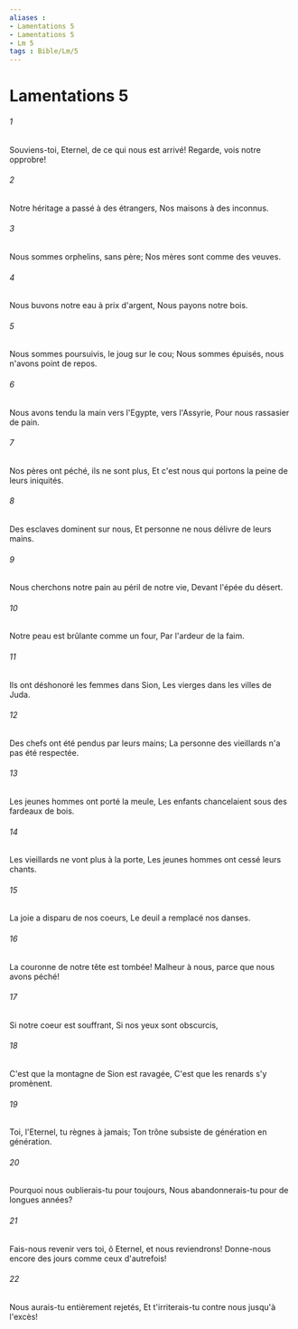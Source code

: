 ```yaml
---
aliases : 
- Lamentations 5
- Lamentations 5
- Lm 5
tags : Bible/Lm/5
---
```


# Lamentations 5

###### 1
Souviens-toi, Eternel, de ce qui nous est arrivé! Regarde, vois notre opprobre!
###### 2
Notre héritage a passé à des étrangers, Nos maisons à des inconnus.
###### 3
Nous sommes orphelins, sans père; Nos mères sont comme des veuves.
###### 4
Nous buvons notre eau à prix d'argent, Nous payons notre bois.
###### 5
Nous sommes poursuivis, le joug sur le cou; Nous sommes épuisés, nous n'avons point de repos.
###### 6
Nous avons tendu la main vers l'Egypte, vers l'Assyrie, Pour nous rassasier de pain.
###### 7
Nos pères ont péché, ils ne sont plus, Et c'est nous qui portons la peine de leurs iniquités.
###### 8
Des esclaves dominent sur nous, Et personne ne nous délivre de leurs mains.
###### 9
Nous cherchons notre pain au péril de notre vie, Devant l'épée du désert.
###### 10
Notre peau est brûlante comme un four, Par l'ardeur de la faim.
###### 11
Ils ont déshonoré les femmes dans Sion, Les vierges dans les villes de Juda.
###### 12
Des chefs ont été pendus par leurs mains; La personne des vieillards n'a pas été respectée.
###### 13
Les jeunes hommes ont porté la meule, Les enfants chancelaient sous des fardeaux de bois.
###### 14
Les vieillards ne vont plus à la porte, Les jeunes hommes ont cessé leurs chants.
###### 15
La joie a disparu de nos coeurs, Le deuil a remplacé nos danses.
###### 16
La couronne de notre tête est tombée! Malheur à nous, parce que nous avons péché!
###### 17
Si notre coeur est souffrant, Si nos yeux sont obscurcis,
###### 18
C'est que la montagne de Sion est ravagée, C'est que les renards s'y promènent.
###### 19
Toi, l'Eternel, tu règnes à jamais; Ton trône subsiste de génération en génération.
###### 20
Pourquoi nous oublierais-tu pour toujours, Nous abandonnerais-tu pour de longues années?
###### 21
Fais-nous revenir vers toi, ô Eternel, et nous reviendrons! Donne-nous encore des jours comme ceux d'autrefois!
###### 22
Nous aurais-tu entièrement rejetés, Et t'irriterais-tu contre nous jusqu'à l'excès!
